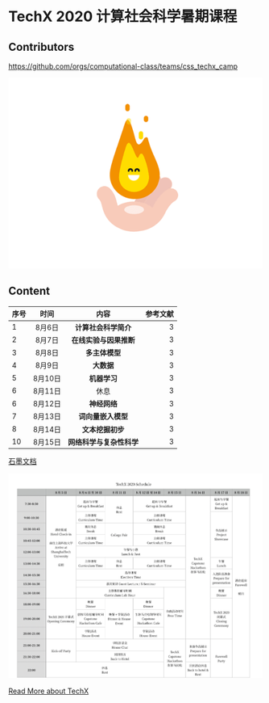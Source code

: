 # TechX 2020 计算社会科学暑期课程


## Contributors

https://github.com/orgs/computational-class/teams/css_techx_camp



![torch](/assets/torch.gif)

## Content

| 序号         |    时间   |内容        | 参考文献   |
| -------------|:-------------:|:-------------:|-----:|
| 1 | 8月6日	| **计算社会科学简介**|3|
| 2 | 8月7日  | **在线实验与因果推断**|3|
| 3 | 8月8日 	| **多主体模型**|3|
| 4 | 8月9日	| **大数据**|3|
| 5 | 8月10日	| **机器学习**|3|
| 6 | 8月11日	| 休息|3|
| 6 | 8月12日	| **神经网络**|3|
| 7 | 8月13日	| **词向量嵌入模型**|3|
| 8 | 8月14日	| **文本挖掘初步**|3|
| 10 |8月15日 	| **网络科学与复杂性科学**|3|

[石墨文档](https://shimo.im/docs/98CYHd9wH8gGGVVJ)

![ask](/assets/time.png)

[Read More about TechX](https://mp.weixin.qq.com/s/vI2A2Br9qRZYGjkgkng0GA)

